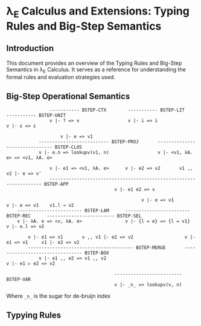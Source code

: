 # λ<sub>E</sub> Calculus and Extensions: Typing Rules and Big-Step Semantics

## Introduction
This document provides an overview of the Typing Rules and Big-Step Semantics in λ<sub>E</sub> Calculus. It serves as a reference for understanding the formal rules and evaluation strategies used.

## Big-Step Operational Semantics

                    ----------- BSTEP-CTX        ----------- BSTEP-LIT       ----------- BSTEP-UNIT  
                    v |- ? => v                  v |- i => i                 v |- ε => ε 

                        v |- e => v1
                -------------------------- BSTEP-PROJ       ------------------------------- BSTEP-CLOS
                v |- e.n => lookupv(v1, n)                  v |- <v1, λA. e> => <v1, λA. e> 

                    v |- e1 => <v1, λA. e>      v |- e2 => v2       v1 ,, v2 |- e => v'
                    ------------------------------------------------------------------- BSTEP-APP
                                            v |- e1 e2 => v

                                                      v |- e => v1                      v |- e => v1    v1.l ⇝ v2
        ------------------------ BSTEP-LAM      ------------------------ BSTEP-REC      ------------------------- BSTEP-SEL
        v |- λA. e => <v, λA. e>                v |- {l = e} => {l = v1}                      v |- e.l => v2  
        
            v |- e1 => v1       v ,, v1 |- e2 => v2                   v |- e1 => v1     v1 |- e2 => v2  
            --------------------------------------- BSTEP-MERGE       -------------------------------- BSTEP-BOX
                v |- e1 ,, e2 => v1 ,, v2                                 v |- e1 ▷ e2 => v2
            
                                            ------------------------- BSTEP-VAR
                                            v |- _n_ => lookupv(v, n)

Where `_n_` is the sugar for de-bruijn index 
## Typying Rules
<!--     
### Variables
(T-Var) Γ(x) = T ------------ Γ ⊢ x : T


### Abstraction
(T-Abs) Γ, x:T1 ⊢ t2 : T2 ----------------- Γ ⊢ λx:T1.t2 : T1→T2


### Application

  Γ ⊢ t1 : T1→T2       Γ ⊢ t2 : T1
------------------------------------ (T-App) 
            Γ ⊢ t1 t2 : T2


### Let Binding
(T-Let) Γ ⊢ t1 : T1 Γ, x:T1 ⊢ t2 : T2 ------------------------------ Γ ⊢ let x = t1 in t2 : T2


### Conditional
(T-If) Γ ⊢ t1 : Bool Γ ⊢ t2 : T Γ ⊢ t3 : T -------------------------------------- Γ ⊢ if t1 then t2 else t3 : T


## Big-Step Semantics

### Evaluation of Variables
(E-Var) ------------- x ⇓ v (x is a variable)


### Evaluation of Abstraction
(E-Abs) ------------- λx.t ⇓ λx.t


### Evaluation of Application
(E-App) t1 ⇓ λx.t12 t2 ⇓ v2 t12[x:=v2] ⇓ v ------------------------------------- t1 t2 ⇓ v


### Evaluation of Let Binding
(E-Let) t1 ⇓ v1 t2[x:=v1] ⇓ v2 ------------------------ let x = t1 in t2 ⇓ v2


### Evaluation of Conditional
(E-If-True) t1 ⇓ true t2 ⇓ v2 ------------------- if t1 then t2 else t3 ⇓ v2

(E-If-False) t1 ⇓ false t3 ⇓ v3 ------------------- if t1 then t2 else t3 ⇓ v3


## Conclusion
This README provides a concise overview of the Typing Rules and Big-Step Semantics in Lambda Calculus. These formal rules and evaluation strategies form the foundation of understanding and reasoning about Lambda Calculus expressions. -->
